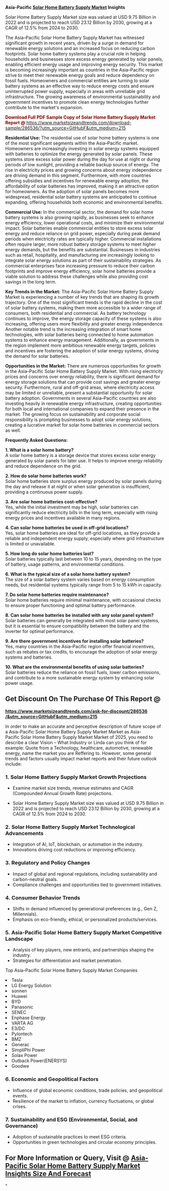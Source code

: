 <p><strong>Asia-Pacific&nbsp;<a href=""https://www.marketsizeandtrends.com/download-sample/286536/&amp;utm_source=GitHubF&amp;utm_medium=215"">Solar Home Battery Supply Market</a> Insights</strong></p><p>Solar Home Battery Supply Market size was valued at USD 9.75 Billion in 2022 and is projected to reach USD 23.12 Billion by 2030, growing at a CAGR of 12.5% from 2024 to 2030.</p><p><p>The Asia–Pacific Solar Home Battery Supply Market has witnessed significant growth in recent years, driven by a surge in demand for renewable energy solutions and an increased focus on reducing carbon footprints. Solar home battery systems play a crucial role in helping households and businesses store excess energy generated by solar panels, enabling efficient energy usage and improving energy security. This market is becoming increasingly important as countries in the Asia–Pacific region strive to meet their renewable energy goals and reduce dependency on fossil fuels. Homeowners and commercial entities are turning to solar battery systems as an effective way to reduce energy costs and ensure uninterrupted power supply, especially in areas with unreliable grid infrastructure. The growing awareness of environmental sustainability and government incentives to promote clean energy technologies further contribute to the market's expansion. <p><strong><span style="color: #800000;">Download Full PDF Sample Copy of Solar Home Battery Supply Market Report @</span>&nbsp;</strong><a href="https://www.marketsizeandtrends.com/download-sample/286536/?utm_source=GitHubF&amp;utm_medium=215" target="_blank">https://www.marketsizeandtrends.com/download-sample/286536/?utm_source=GitHubF&amp;utm_medium=215</a></p></p><p><strong>Residential Use:</strong> The residential use of solar home battery systems is one of the most significant segments within the Asia–Pacific market. Homeowners are increasingly investing in solar energy systems equipped with batteries to optimize the energy generated by solar panels. These systems store excess solar power during the day for use at night or during periods of low sunlight, providing a reliable backup source of energy. The rise in electricity prices and growing concerns about energy independence are driving demand in this segment. Furthermore, with more countries offering subsidies and incentives for renewable energy adoption, the affordability of solar batteries has improved, making it an attractive option for homeowners. As the adoption of solar panels becomes more widespread, residential solar battery systems are anticipated to continue expanding, offering households both economic and environmental benefits.<p><strong>Commercial Use:</strong> In the commercial sector, the demand for solar home battery systems is also growing rapidly, as businesses seek to enhance energy efficiency, lower operational costs, and minimize their environmental impact. Solar batteries enable commercial entities to store excess solar energy and reduce reliance on grid power, especially during peak demand periods when electricity rates are typically higher. Commercial installations often require larger, more robust battery storage systems to meet higher energy demands, but the benefits are substantial. Businesses in industries such as retail, hospitality, and manufacturing are increasingly looking to integrate solar energy solutions as part of their sustainability strategies. As commercial enterprises face increasing pressure to reduce their carbon footprints and improve energy efficiency, solar home batteries provide a viable solution to address these challenges while also providing cost savings in the long term.<p><strong>Key Trends in the Market:</strong> The Asia–Pacific Solar Home Battery Supply Market is experiencing a number of key trends that are shaping its growth trajectory. One of the most significant trends is the rapid decline in the cost of solar battery systems, making them more accessible to a wider range of consumers, both residential and commercial. As battery technology continues to improve, the energy storage capacity of these systems is also increasing, offering users more flexibility and greater energy independence. Another notable trend is the increasing integration of smart home technologies, with solar batteries being connected to home automation systems to enhance energy management. Additionally, as governments in the region implement more ambitious renewable energy targets, policies and incentives are fostering the adoption of solar energy systems, driving the demand for solar batteries.<p><strong>Opportunities in the Market:</strong> There are numerous opportunities for growth in the Asia–Pacific Solar Home Battery Supply Market. With rising electricity prices and concerns over energy reliability, there is significant demand for energy storage solutions that can provide cost savings and greater energy security. Furthermore, rural and off-grid areas, where electricity access may be limited or unreliable, present a substantial opportunity for solar battery adoption. Governments in several Asia–Pacific countries are also investing heavily in renewable energy infrastructure, creating opportunities for both local and international companies to expand their presence in the market. The growing focus on sustainability and corporate social responsibility is prompting businesses to adopt solar energy solutions, creating a lucrative market for solar home batteries in commercial sectors as well.<p><strong>Frequently Asked Questions:</strong></p><p><strong>1. What is a solar home battery?</strong><br> A solar home battery is a storage device that stores excess solar energy generated by solar panels for later use. It helps to improve energy reliability and reduce dependence on the grid.</p><p><strong>2. How do solar home batteries work?</strong><br> Solar home batteries store surplus energy produced by solar panels during the day and release it at night or when solar generation is insufficient, providing a continuous power supply.</p><p><strong>3. Are solar home batteries cost-effective?</strong><br> Yes, while the initial investment may be high, solar batteries can significantly reduce electricity bills in the long term, especially with rising energy prices and incentives available in many regions.</p><p><strong>4. Can solar home batteries be used in off-grid locations?</strong><br> Yes, solar home batteries are ideal for off-grid locations, as they provide a reliable and independent energy supply, especially where grid infrastructure is limited or unavailable.</p><p><strong>5. How long do solar home batteries last?</strong><br> Solar batteries typically last between 10 to 15 years, depending on the type of battery, usage patterns, and environmental conditions.</p><p><strong>6. What is the typical size of a solar home battery system?</strong><br> The size of a solar battery system varies based on energy consumption needs, but residential systems typically range from 5 to 15 kWh in capacity.</p><p><strong>7. Do solar home batteries require maintenance?</strong><br> Solar home batteries require minimal maintenance, with occasional checks to ensure proper functioning and optimal battery performance.</p><p><strong>8. Can solar home batteries be installed with any solar panel system?</strong><br> Solar batteries can generally be integrated with most solar panel systems, but it is essential to ensure compatibility between the battery and the inverter for optimal performance.</p><p><strong>9. Are there government incentives for installing solar batteries?</strong><br> Yes, many countries in the Asia–Pacific region offer financial incentives, such as rebates or tax credits, to encourage the adoption of solar energy systems and batteries.</p><p><strong>10. What are the environmental benefits of using solar batteries?</strong><br> Solar batteries reduce the reliance on fossil fuels, lower carbon emissions, and contribute to a more sustainable energy system by enhancing solar power usage.</p></p><h2><strong>Get Discount On The Purchase Of This Report @&nbsp;</strong></h2><p><strong><a href=""https://www.marketsizeandtrends.com/ask-for-discount/286536/&amp;utm_source=GitHubF&amp;utm_medium=215"" target=""_blank"">https://www.marketsizeandtrends.com/ask-for-discount/286536<br />/&amp;utm_source=GitHubF&amp;utm_medium=215</a></strong></p><p>In order to make an accurate and perceptive description of future scope of a Asia-Pacific&nbsp;Solar Home Battery Supply Market Market as Asia-Pacific&nbsp;Solar Home Battery Supply Market Market of 2025, you need to describe a clear Vision &ndash; What Industry or Linda can you think of for example: Quote from a Technology, healthcare, automotive, renewable energy, name the market you are Reffering to. However, some general trends and factors usually impact market reports and their future outlook include:</p><h3>1.&nbsp;<strong>Solar Home Battery Supply Market Growth Projections</strong></h3><ul><li>Examine market size trends, revenue estimates and CAGR (Compounded Annual Growth Rate) projections.</li><li><p>Solar Home Battery Supply Market size was valued at USD 9.75 Billion in 2022 and is projected to reach USD 23.12 Billion by 2030, growing at a CAGR of 12.5% from 2024 to 2030.</p></li></ul><h3>2.&nbsp;<strong>Solar Home Battery Supply Market Technological Advancements</strong></h3><ul><li>Integration of AI, IoT, blockchain, or automation in the industry.</li><li>Innovations driving cost reductions or improving efficiency.</li></ul><h3>3.&nbsp;<strong>Regulatory and Policy Changes</strong></h3><ul><li>Impact of global and regional regulations, including sustainability and carbon-neutral goals.</li><li>Compliance challenges and opportunities tied to government initiatives.</li></ul><h3>4.&nbsp;<strong>Consumer Behavior Trends</strong></h3><ul><li>Shifts in demand influenced by generational preferences (e.g., Gen Z, Millennials).</li><li>Emphasis on eco-friendly, ethical, or personalized products/services.</li></ul><h3>5.&nbsp;<strong>Asia-Pacific Solar Home Battery Supply Market Competitive Landscape</strong></h3><ul><li>Analysis of key players, new entrants, and partnerships shaping the industry.</li><li>Strategies for differentiation and market penetration.</li></ul><p data-pm-slice=""1 1 []"">Top Asia-Pacific Solar Home Battery Supply Market Companies</p><div data-test-id=""""><p><li>Tesla</li><li> LG Energy Solution</li><li> sonnen</li><li> Huawei</li><li> BYD</li><li> Panasonic</li><li> SENEC</li><li> Enphase Energy</li><li> VARTA AG</li><li> E3/DC</li><li> Pylontech</li><li> BMZ</li><li> Generac</li><li> SimpliPhi Power</li><li> Solax Power</li><li> Outback Power(ENERSYS)</li><li> Goodwe</li></p></div><h3>6.&nbsp;<strong>Economic and Geopolitical Factors</strong></h3><ul><li>Influence of global economic conditions, trade policies, and geopolitical events.</li><li>Resilience of the market to inflation, currency fluctuations, or global crises.</li></ul><h3>7.&nbsp;<strong>Sustainability and ESG (Environmental, Social, and Governance)</strong></h3><ul><li>Adoption of sustainable practices to meet ESG criteria.</li><li>Opportunities in green technologies and circular economy principles.</li></ul><h2><strong>For More Information or Query, Visit @&nbsp;</strong><a href=""https://www.verifiedmarketreports.com/product/solar-home-battery-supply-market/"" target=""_blank"">Asia-Pacific Solar Home Battery Supply Market Insights Size And Forecast</a></h2>"
